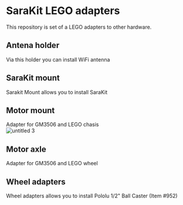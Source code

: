 # SaraKit LEGO adapters 
This repository is set of a LEGO adapters to other hardware.

## Antena holder 
Via this holder you can install WiFi antenna 

## SaraKit mount 
Sarakit Mount allows you to install SaraKit 

## Motor mount 
Adapter for GM3506 and LEGO chasis 
<br clear="left"/>
![untitled 3](https://user-images.githubusercontent.com/35704910/172372069-d5663b04-20c4-4bf3-8b05-5af2a993b747.gif)

## Motor axle 
Adapter for GM3506 and LEGO wheel

## Wheel adapters 
Wheel adapters allows you to install Pololu 1/2" Ball Caster (Item #952)
